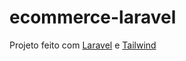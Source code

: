 # ecommerce-laravel

Projeto feito com [Laravel](https://laravel.com/) e [Tailwind](https://tailwindcss.com/)
